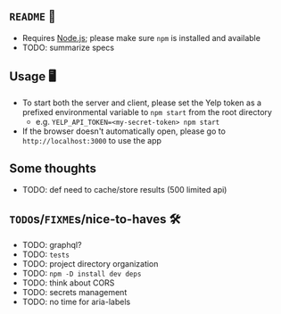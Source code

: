 ## `README` 📖
- Requires [Node.js](https://nodejs.org/en); please make sure `npm` is installed and available
- TODO: summarize specs

## Usage 🖥️
- To start both the server and client, please set the Yelp token as a prefixed environmental variable to `npm start` from the root directory
  - e.g. `YELP_API_TOKEN=<my-secret-token> npm start`
- If the browser doesn't automatically open, please go to `http://localhost:3000` to use the app

## Some thoughts
- TODO: def need to cache/store results (500 limited api)

## `TODO`s/`FIXME`s/nice-to-haves 🛠️
- TODO: graphql?
- TODO: `tests`
- TODO: project directory organization
- TODO: `npm -D install dev deps`
- TODO: think about CORS
- TODO: secrets management
- TODO: no time for aria-labels